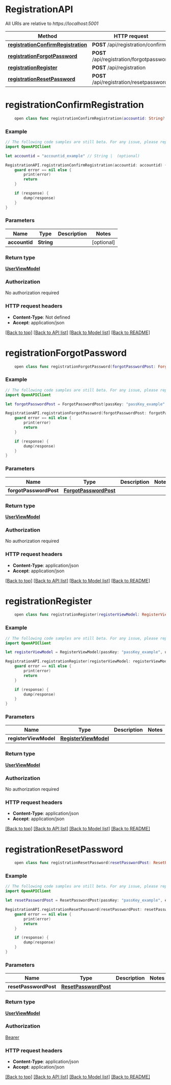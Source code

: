 # RegistrationAPI

All URIs are relative to *https://localhost:5001*

Method | HTTP request | Description
------------- | ------------- | -------------
[**registrationConfirmRegistration**](RegistrationAPI.md#registrationconfirmregistration) | **POST** /api/registration/confirm | 
[**registrationForgotPassword**](RegistrationAPI.md#registrationforgotpassword) | **POST** /api/registration/forgotpassword | 
[**registrationRegister**](RegistrationAPI.md#registrationregister) | **POST** /api/registration | 
[**registrationResetPassword**](RegistrationAPI.md#registrationresetpassword) | **POST** /api/registration/resetpassword | 


# **registrationConfirmRegistration**
```swift
    open class func registrationConfirmRegistration(accountid: String? = nil, completion: @escaping (_ data: UserViewModel?, _ error: Error?) -> Void)
```



### Example
```swift
// The following code samples are still beta. For any issue, please report via http://github.com/OpenAPITools/openapi-generator/issues/new
import OpenAPIClient

let accountid = "accountid_example" // String |  (optional)

RegistrationAPI.registrationConfirmRegistration(accountid: accountid) { (response, error) in
    guard error == nil else {
        print(error)
        return
    }

    if (response) {
        dump(response)
    }
}
```

### Parameters

Name | Type | Description  | Notes
------------- | ------------- | ------------- | -------------
 **accountid** | **String** |  | [optional] 

### Return type

[**UserViewModel**](UserViewModel.md)

### Authorization

No authorization required

### HTTP request headers

 - **Content-Type**: Not defined
 - **Accept**: application/json

[[Back to top]](#) [[Back to API list]](../README.md#documentation-for-api-endpoints) [[Back to Model list]](../README.md#documentation-for-models) [[Back to README]](../README.md)

# **registrationForgotPassword**
```swift
    open class func registrationForgotPassword(forgotPasswordPost: ForgotPasswordPost, completion: @escaping (_ data: UserViewModel?, _ error: Error?) -> Void)
```



### Example
```swift
// The following code samples are still beta. For any issue, please report via http://github.com/OpenAPITools/openapi-generator/issues/new
import OpenAPIClient

let forgotPasswordPost = ForgotPasswordPost(passKey: "passKey_example", email: "email_example") // ForgotPasswordPost | 

RegistrationAPI.registrationForgotPassword(forgotPasswordPost: forgotPasswordPost) { (response, error) in
    guard error == nil else {
        print(error)
        return
    }

    if (response) {
        dump(response)
    }
}
```

### Parameters

Name | Type | Description  | Notes
------------- | ------------- | ------------- | -------------
 **forgotPasswordPost** | [**ForgotPasswordPost**](ForgotPasswordPost.md) |  | 

### Return type

[**UserViewModel**](UserViewModel.md)

### Authorization

No authorization required

### HTTP request headers

 - **Content-Type**: application/json
 - **Accept**: application/json

[[Back to top]](#) [[Back to API list]](../README.md#documentation-for-api-endpoints) [[Back to Model list]](../README.md#documentation-for-models) [[Back to README]](../README.md)

# **registrationRegister**
```swift
    open class func registrationRegister(registerViewModel: RegisterViewModel, completion: @escaping (_ data: UserViewModel?, _ error: Error?) -> Void)
```



### Example
```swift
// The following code samples are still beta. For any issue, please report via http://github.com/OpenAPITools/openapi-generator/issues/new
import OpenAPIClient

let registerViewModel = RegisterViewModel(passKey: "passKey_example", user: UserPostViewModel(firstName: "firstName_example", lastName: "lastName_example", email: "email_example", password: "password_example", roles: ["roles_example"]), restaurant: RestaurantPostViewModel(name: "name_example", addressLine1: "addressLine1_example", addressLine2: "addressLine2_example", city: "city_example", state: "state_example", zipCode: "zipCode_example", geoCached: false, templateRestaurantId: 123, template: RestaurantPostViewModel_allOf_template(restaurantId: 123, includeInventoryItems: false, includeZones: false, includeVendorOverrides: false, includeUnitOverrides: false)), billing: BillingPostViewModel(nameOnCard: "nameOnCard_example", cardNumber: "cardNumber_example", expirationDate: "expirationDate_example", cCv: "cCv_example")) // RegisterViewModel | 

RegistrationAPI.registrationRegister(registerViewModel: registerViewModel) { (response, error) in
    guard error == nil else {
        print(error)
        return
    }

    if (response) {
        dump(response)
    }
}
```

### Parameters

Name | Type | Description  | Notes
------------- | ------------- | ------------- | -------------
 **registerViewModel** | [**RegisterViewModel**](RegisterViewModel.md) |  | 

### Return type

[**UserViewModel**](UserViewModel.md)

### Authorization

No authorization required

### HTTP request headers

 - **Content-Type**: application/json
 - **Accept**: application/json

[[Back to top]](#) [[Back to API list]](../README.md#documentation-for-api-endpoints) [[Back to Model list]](../README.md#documentation-for-models) [[Back to README]](../README.md)

# **registrationResetPassword**
```swift
    open class func registrationResetPassword(resetPasswordPost: ResetPasswordPost, completion: @escaping (_ data: UserViewModel?, _ error: Error?) -> Void)
```



### Example
```swift
// The following code samples are still beta. For any issue, please report via http://github.com/OpenAPITools/openapi-generator/issues/new
import OpenAPIClient

let resetPasswordPost = ResetPasswordPost(passKey: "passKey_example", email: "email_example", password: "password_example", token: "token_example") // ResetPasswordPost | 

RegistrationAPI.registrationResetPassword(resetPasswordPost: resetPasswordPost) { (response, error) in
    guard error == nil else {
        print(error)
        return
    }

    if (response) {
        dump(response)
    }
}
```

### Parameters

Name | Type | Description  | Notes
------------- | ------------- | ------------- | -------------
 **resetPasswordPost** | [**ResetPasswordPost**](ResetPasswordPost.md) |  | 

### Return type

[**UserViewModel**](UserViewModel.md)

### Authorization

[Bearer](../README.md#Bearer)

### HTTP request headers

 - **Content-Type**: application/json
 - **Accept**: application/json

[[Back to top]](#) [[Back to API list]](../README.md#documentation-for-api-endpoints) [[Back to Model list]](../README.md#documentation-for-models) [[Back to README]](../README.md)

